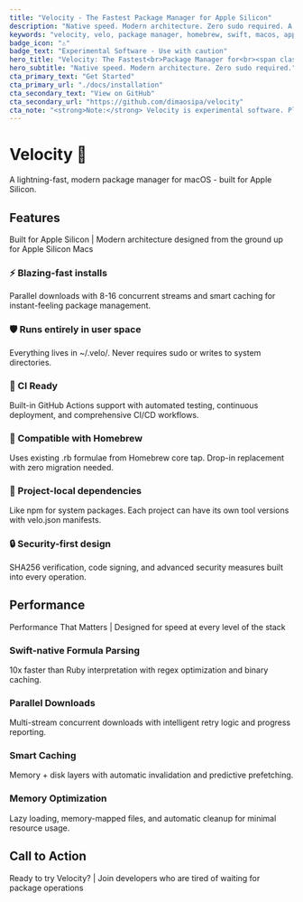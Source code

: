 ```yaml
---
title: "Velocity - The Fastest Package Manager for Apple Silicon"
description: "Native speed. Modern architecture. Zero sudo required. A lightning-fast package manager built exclusively for M1/M2/M3 Macs."
keywords: "velocity, velo, package manager, homebrew, swift, macos, apple silicon, m1, m2, m3"
badge_icon: "⚠️"
badge_text: "Experimental Software - Use with caution"
hero_title: "Velocity: The Fastest<br>Package Manager for<br><span class=\"hero-title-accent\">Apple Silicon</span>"
hero_subtitle: "Native speed. Modern architecture. Zero sudo required."
cta_primary_text: "Get Started"
cta_primary_url: "./docs/installation"
cta_secondary_text: "View on GitHub"
cta_secondary_url: "https://github.com/dimaosipa/velocity"
cta_note: "<strong>Note:</strong> Velocity is experimental software. Please test thoroughly before using in production environments."
---
```


# Velocity 🚀

A lightning-fast, modern package manager for macOS - built for Apple Silicon.

## Features

Built for Apple Silicon | Modern architecture designed from the ground up for Apple Silicon Macs

### ⚡ Blazing-fast installs
Parallel downloads with 8-16 concurrent streams and smart caching for instant-feeling package management.

### 🛡️ Runs entirely in user space
Everything lives in ~/.velo/. Never requires sudo or writes to system directories.

### 🚀 CI Ready
Built-in GitHub Actions support with automated testing, continuous deployment, and comprehensive CI/CD workflows.

### 🔁 Compatible with Homebrew
Uses existing .rb formulae from Homebrew core tap. Drop-in replacement with zero migration needed.

### 💼 Project-local dependencies
Like npm for system packages. Each project can have its own tool versions with velo.json manifests.

### 🔒 Security-first design
SHA256 verification, code signing, and advanced security measures built into every operation.

## Performance

Performance That Matters | Designed for speed at every level of the stack

### Swift-native Formula Parsing
10x faster than Ruby interpretation with regex optimization and binary caching.

### Parallel Downloads
Multi-stream concurrent downloads with intelligent retry logic and progress reporting.

### Smart Caching
Memory + disk layers with automatic invalidation and predictive prefetching.

### Memory Optimization
Lazy loading, memory-mapped files, and automatic cleanup for minimal resource usage.

## Call to Action

Ready to try Velocity? | Join developers who are tired of waiting for package operations